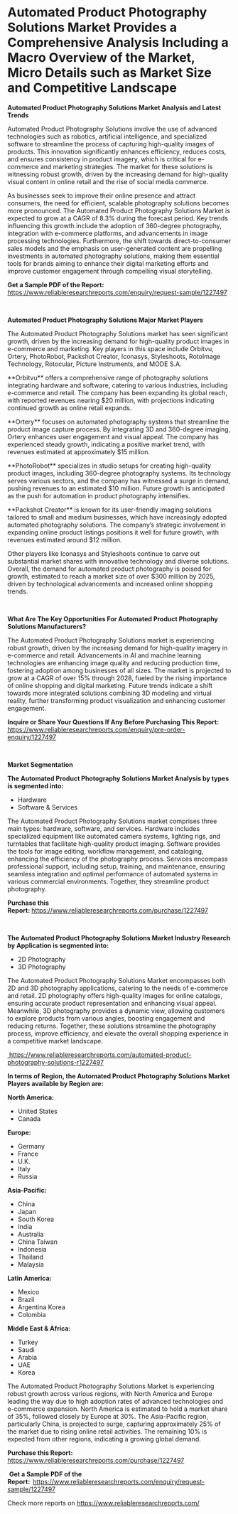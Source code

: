 <p><h1>Automated Product Photography Solutions Market Provides a Comprehensive Analysis Including a Macro Overview of the Market, Micro Details such as Market Size and Competitive Landscape</h1></p><p><strong>Automated Product Photography Solutions Market Analysis and Latest Trends</strong></p>
<p><p>Automated Product Photography Solutions involve the use of advanced technologies such as robotics, artificial intelligence, and specialized software to streamline the process of capturing high-quality images of products. This innovation significantly enhances efficiency, reduces costs, and ensures consistency in product imagery, which is critical for e-commerce and marketing strategies. The market for these solutions is witnessing robust growth, driven by the increasing demand for high-quality visual content in online retail and the rise of social media commerce.</p><p>As businesses seek to improve their online presence and attract consumers, the need for efficient, scalable photography solutions becomes more pronounced. The Automated Product Photography Solutions Market is expected to grow at a CAGR of 8.3% during the forecast period. Key trends influencing this growth include the adoption of 360-degree photography, integration with e-commerce platforms, and advancements in image processing technologies. Furthermore, the shift towards direct-to-consumer sales models and the emphasis on user-generated content are propelling investments in automated photography solutions, making them essential tools for brands aiming to enhance their digital marketing efforts and improve customer engagement through compelling visual storytelling.</p></p>
<p><strong>Get a Sample PDF of the Report:&nbsp;</strong> <a href="https://www.reliableresearchreports.com/enquiry/request-sample/1227497?utm_campaign=2098&utm_medium=2&utm_source=Github&utm_content=ia&utm_term=11032025&utm_id=automated-product-photography-solutions">https://www.reliableresearchreports.com/enquiry/request-sample/1227497</a></p>
<p>&nbsp;</p>
<p><strong>Automated Product Photography Solutions Major Market Players</strong></p>
<p><p>The Automated Product Photography Solutions market has seen significant growth, driven by the increasing demand for high-quality product images in e-commerce and marketing. Key players in this space include Orbitvu, Ortery, PhotoRobot, Packshot Creator, Iconasys, Styleshoots, RotoImage Technology, Rotocular, Picture Instruments, and MODE S.A.</p><p>**Orbitvu** offers a comprehensive range of photography solutions integrating hardware and software, catering to various industries, including e-commerce and retail. The company has been expanding its global reach, with reported revenues nearing $20 million, with projections indicating continued growth as online retail expands.</p><p>**Ortery** focuses on automated photography systems that streamline the product image capture process. By integrating 3D and 360-degree imaging, Ortery enhances user engagement and visual appeal. The company has experienced steady growth, indicating a positive market trend, with revenues estimated at approximately $15 million.</p><p>**PhotoRobot** specializes in studio setups for creating high-quality product images, including 360-degree photography systems. Its technology serves various sectors, and the company has witnessed a surge in demand, pushing revenues to an estimated $10 million. Future growth is anticipated as the push for automation in product photography intensifies.</p><p>**Packshot Creator** is known for its user-friendly imaging solutions tailored to small and medium businesses, which have increasingly adopted automated photography solutions. The company’s strategic involvement in expanding online product listings positions it well for future growth, with revenues estimated around $12 million.</p><p>Other players like Iconasys and Styleshoots continue to carve out substantial market shares with innovative technology and diverse solutions. Overall, the demand for automated product photography is poised for growth, estimated to reach a market size of over $300 million by 2025, driven by technological advancements and increased online shopping trends.</p></p>
<p>&nbsp;</p>
<p><strong>What Are The Key Opportunities For Automated Product Photography Solutions Manufacturers?</strong></p>
<p><p>The Automated Product Photography Solutions market is experiencing robust growth, driven by the increasing demand for high-quality imagery in e-commerce and retail. Advancements in AI and machine learning technologies are enhancing image quality and reducing production time, fostering adoption among businesses of all sizes. The market is projected to grow at a CAGR of over 15% through 2028, fueled by the rising importance of online shopping and digital marketing. Future trends indicate a shift towards more integrated solutions combining 3D modeling and virtual reality, further transforming product visualization and enhancing customer engagement.</p></p>
<p><strong>Inquire or Share Your Questions If Any Before Purchasing This Report:</strong> <a href="https://www.reliableresearchreports.com/enquiry/pre-order-enquiry/1227497?utm_campaign=2098&utm_medium=2&utm_source=Github&utm_content=ia&utm_term=11032025&utm_id=automated-product-photography-solutions">https://www.reliableresearchreports.com/enquiry/pre-order-enquiry/1227497</a></p>
<p>&nbsp;</p>
<p><strong>Market Segmentation</strong></p>
<p><strong>The Automated Product Photography Solutions Market Analysis by types is segmented into:</strong></p>
<p><ul><li>Hardware</li><li>Software & Services</li></ul></p>
<p><p>The Automated Product Photography Solutions market comprises three main types: hardware, software, and services. Hardware includes specialized equipment like automated camera systems, lighting rigs, and turntables that facilitate high-quality product imaging. Software provides the tools for image editing, workflow management, and cataloging, enhancing the efficiency of the photography process. Services encompass professional support, including setup, training, and maintenance, ensuring seamless integration and optimal performance of automated systems in various commercial environments. Together, they streamline product photography.</p></p>
<p><strong>Purchase this Report:&nbsp;</strong><a href="https://www.reliableresearchreports.com/purchase/1227497?utm_campaign=2098&utm_medium=2&utm_source=Github&utm_content=ia&utm_term=11032025&utm_id=automated-product-photography-solutions">https://www.reliableresearchreports.com/purchase/1227497</a></p>
<p>&nbsp;</p>
<p><strong>The Automated Product Photography Solutions Market Industry Research by Application is segmented into:</strong></p>
<p><ul><li>2D Photography</li><li>3D Photography</li></ul></p>
<p><p>The Automated Product Photography Solutions Market encompasses both 2D and 3D photography applications, catering to the needs of e-commerce and retail. 2D photography offers high-quality images for online catalogs, ensuring accurate product representation and enhancing visual appeal. Meanwhile, 3D photography provides a dynamic view, allowing customers to explore products from various angles, boosting engagement and reducing returns. Together, these solutions streamline the photography process, improve efficiency, and elevate the overall shopping experience in a competitive market landscape.</p></p>
<p><a href="https://www.reliableresearchreports.com/automated-product-photography-solutions-r1227497?utm_campaign=2098&utm_medium=2&utm_source=Github&utm_content=ia&utm_term=11032025&utm_id=automated-product-photography-solutions">&nbsp;https://www.reliableresearchreports.com/automated-product-photography-solutions-r1227497</a></p>
<p><strong>In terms of Region, the Automated Product Photography Solutions Market Players available by Region are:</strong></p>
<p>
    <p> <strong> North America: </strong>
        <ul>
            <li>United States</li>
            <li>Canada</li>
        </ul>
        </p> 
    <p> <strong> Europe: </strong>
        <ul>
            <li>Germany</li>
            <li>France</li>
            <li>U.K.</li>
            <li>Italy</li>
            <li>Russia</li>
        </ul>
        </p> 
    <p> <strong> Asia-Pacific: </strong>
        <ul>
            <li>China</li>
            <li>Japan</li>
            <li>South Korea</li>
            <li>India</li>
            <li>Australia</li>
            <li>China Taiwan</li>
            <li>Indonesia</li>
            <li>Thailand</li>
            <li>Malaysia</li>
        </ul>
        </p> 
    <p> <strong> Latin America: </strong>
        <ul>
            <li>Mexico</li>
            <li>Brazil</li>
            <li>Argentina Korea</li>
            <li>Colombia</li>
        </ul>
        </p> 
    <p> <strong> Middle East & Africa: </strong>
        <ul>
            <li>Turkey</li>
            <li>Saudi</li>
            <li>Arabia</li>
            <li>UAE</li>
            <li>Korea</li>
        </ul>
    </p>
    </p>
<p><p>The Automated Product Photography Solutions Market is experiencing robust growth across various regions, with North America and Europe leading the way due to high adoption rates of advanced technologies and e-commerce expansion. North America is estimated to hold a market share of 35%, followed closely by Europe at 30%. The Asia-Pacific region, particularly China, is projected to surge, capturing approximately 25% of the market due to rising online retail activities. The remaining 10% is expected from other regions, indicating a growing global demand.</p></p>
<p><strong>Purchase this Report: </strong><a href="https://www.reliableresearchreports.com/purchase/1227497?utm_campaign=2098&utm_medium=2&utm_source=Github&utm_content=ia&utm_term=11032025&utm_id=automated-product-photography-solutions">https://www.reliableresearchreports.com/purchase/1227497</a></p>
<p>&nbsp;<strong>Get a Sample PDF of the Report:&nbsp;&nbsp;</strong><a href="https://www.reliableresearchreports.com/enquiry/request-sample/1227497?utm_campaign=2098&utm_medium=2&utm_source=Github&utm_content=ia&utm_term=11032025&utm_id=automated-product-photography-solutions">https://www.reliableresearchreports.com/enquiry/request-sample/1227497</a></p>
<p><strong></strong></p>
<p>Check more reports on <a href="https://www.reliableresearchreports.com/?utm_campaign=2098&utm_medium=2&utm_source=Github&utm_content=ia&utm_term=11032025&utm_id=automated-product-photography-solutions">https://www.reliableresearchreports.com/</a></p>